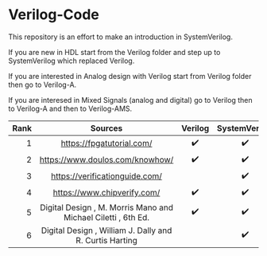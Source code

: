 # Verilog-Code
This repository is an effort to make an introduction in SystemVerilog.

If you are new in HDL start from the Verilog folder and step up to SystemVerilog which replaced Verilog.

If you are interested in Analog design with Verilog start from Verilog folder then go to Verilog-A.

If you are interesed in Mixed Signals (analog and digital) go to Verilog then to Verilog-A and then to Verilog-AMS.


| Rank |                          Sources                              |       Verilog      |    SystemVerilog   |        UVM         |        VHDL        |      SystemC       | 
|-----:|:-------------------------------------------------------------:|:------------------:|:------------------:|:------------------:|:------------------:|:------------------:| 
|     1| https://fpgatutorial.com/                                     | :heavy_check_mark: | :heavy_check_mark: |                    | :heavy_check_mark: | :heavy_check_mark: | 
|     2| https://www.doulos.com/knowhow/                               | :heavy_check_mark: | :heavy_check_mark: |                    | :heavy_check_mark: | :heavy_check_mark: | 
|     3| https://verificationguide.com/                                |                    | :heavy_check_mark: | :heavy_check_mark: |                    | :heavy_check_mark: | 
|     4| https://www.chipverify.com/                                   | :heavy_check_mark: | :heavy_check_mark: | :heavy_check_mark: |                    |                    | 
|     5| Digital Design , M. Morris Mano and Michael Ciletti , 6th Ed. | :heavy_check_mark: | :heavy_check_mark: |                    | :heavy_check_mark: |                    | 
|     6| Digital Design , William J. Dally and R. Curtis Harting       |                    | :heavy_check_mark: |                    |                    |                    | 
